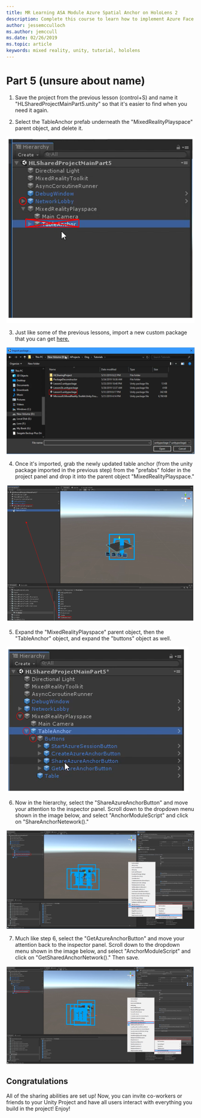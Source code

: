 ```yaml
---
title: MR Learning ASA Module Azure Spatial Anchor on HoloLens 2
description: Complete this course to learn how to implement Azure Face Recognition within a mixed reality application.
author: jessemcculloch
ms.author: jemccull
ms.date: 02/26/2019
ms.topic: article
keywords: mixed reality, unity, tutorial, hololens
---
```


# **Part 5 (unsure about name)** 

1. Save the project from the previous lesson (control+S) and name it "HLSharedProjectMainPart5.unity" so that it's easier to find when you need it again.

2. Select the TableAnchor prefab underneath  the "MixedRealityPlayspace" parent object, and delete it.

![Module3Chapter5tep2im](images\module3chapter5step2im.PNG)

3. Just like some of the previous lessons, import a new custom package that you can get [here.](placeholderlink)

![Module3Chapter5step3im](images/Module3chapter5step3im.PNG)

4. Once it's imported, grab the newly updated table anchor (from the unity package imported in the previous step) from the "prefabs" folder in the project panel and drop it into the parent object "MixedRealityPlayspace."

![Module3hapter5step4im](images/Module3chapter5step4im.PNG)

5. Expand the "MixedRealityPlayspace" parent object, then the "TableAnchor" object, and expand the "buttons" object as well. 

![Module3hapter5step5im](images/Module3chapter5step5im.PNG)

6. Now in the hierarchy, select the "ShareAzureAnchorButton" and move your attention to the inspector panel. Scroll down to the dropdown menu shown in the image below, and select "AnchorModuleScript" and click on "ShareAnchorNetework()."

![Module3hapter5step6im](images/Module3chapter5step6im.PNG)

7. Much like step 6, select the "GetAzureAnchorButton" and move your attention back to the inspector panel. Scroll down to the dropdown menu shown in the image below, and select "AnchorModuleScript" and click on "GetSharedAnchorNetwork()." Then save.

![Module3hapter5step7im](images/Module3chapter5step7im.PNG)




## Congratulations

All of the sharing abilities are set up! Now, you can invite co-workers or friends to your Unity Project and have all users interact with everything you build in the project! Enjoy!

